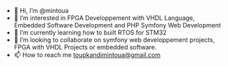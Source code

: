 - 👋 Hi, I’m @mintoua
- 👀 I’m interested in FPGA Developpement with VHDL Language, Embedded Software Development and PHP Symfony Web Development
- 🌱 I’m currently learning how to built RTOS for STM32
- 💞️ I’m looking to collaborate on symfony web developpement projects, FPGA with VHDL Projects or embedded software.
- 📫 How to reach me toupkandimintoua@gmail.com

<!---
mintoua/mintoua is a ✨ special ✨ repository because its `README.md` (this file) appears on your GitHub profile.
You can click the Preview link to take a look at your changes.
--->
